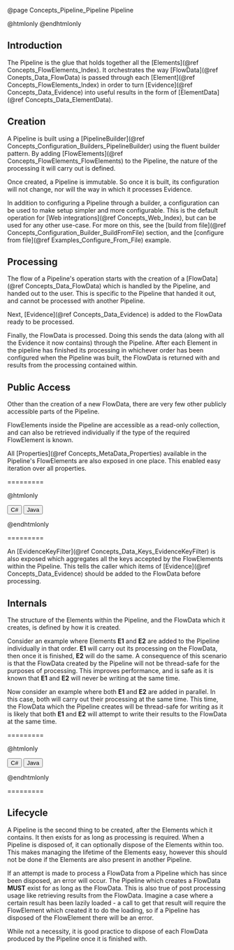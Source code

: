 @page Concepts_Pipeline_Pipeline Pipeline

@htmlonly <script type="text/javascript" src="examplegrabber.js"></script> @endhtmlonly


## Introduction

The Pipeline is the glue that holds together all the [Elements](@ref Concepts_FlowElements_Index).
It orchestrates the way [FlowData](@ref Conepts_Data_FlowData) is passed through each
[Element](@ref Concepts_FlowElements_Index) in order to turn [Evidence](@ref Concepts_Data_Evidence)
into useful results in the form of [ElementData](@ref Concepts_Data_ElementData).


## Creation

A Pipeline is built using a [PipelineBuilder](@ref Concepts_Configuration_Builders_PipelineBuilder)
using the fluent builder pattern. By adding [FlowElements](@ref Concepts_FlowElements_FlowElements)
to the Pipeline, the nature of the processing it will carry out is defined.

Once created, a Pipeline is immutable. So once it is built, its configuration will not change, nor
will the way in which it processes Evidence.

In addition to configuring a Pipeline through a builder, a configuration can be used to make setup
simpler and more configurable. This is the default operation for [Web integrations](@ref Concepts_Web_Index),
but can be used for any other use-case. For more on this, see the
[build from file](@ref Concepts_Configuration_Builder_BuildFromFile) section, and the
[configure from file](@ref Examples_Configure_From_File) example.


## Processing

The flow of a Pipeline's operation starts with the creation of a [FlowData](@ref Concepts_Data_FlowData)
which is handled by the Pipeline, and handed out to the user. This is specific to the Pipeline
that handed it out, and cannot be processed with another Pipeline.

Next, [Evidence](@ref Concepts_Data_Evidence) is added to the FlowData ready to be processed.

Finally, the FlowData is processed. Doing this sends the data (along with all the Evidence it
now contains) through the Pipeline. After each Element in the pipeline has finished its processing in
whichever order has been configured when the Pipeline was built, the FlowData is returned with and
results from the processing contained within.


## Public Access

Other than the creation of a new FlowData, there are very few other publicly accessible parts
of the Pipeline.

FlowElements inside the Pipeline are accessible as a read-only collection, and can also be retrieved
individually if the type of the required FlowElement is known.

All [Properties](@ref Concepts_MetaData_Properties) available in the Pipeline's FlowElements are also
exposed in one place. This enabled easy iteration over all properties.

=========

@htmlonly

<button class="b-btn b-btn--secondary iterPropertiesBtn" onclick="grabSnippet(this, 'pipeline-dotnet', '_snippets.html', 'iter-properties', 'iterPropertiesBtn', 'iter-properties-eg')">C#</button>
<button class="b-btn b-btn--secondary iterPropertiesBtn" onclick="grabSnippet(this, 'pipeline-java', '_snippets.html', 'iter-properties', 'iterPropertiesBtn', 'iter-properties-eg')">Java</button>
<div id="iter-properties-eg"></div>

@endhtmlonly

=========

An [EvidenceKeyFilter](@ref Concepts_Data_Keys_EvidenceKeyFilter) is also exposed which aggregates
all the keys accepted by the FlowElements within the Pipeline. This tells the caller which items
of [Evidence](@ref Concepts_Data_Evidence) should be added to the FlowData before processing.


## Internals

The structure of the Elements within the Pipeline, and the FlowData which it creates, is defined
by how it is created.

Consider an example where Elements **E1** and **E2** are added to the Pipeline individually in that
order. **E1** will carry out its processing on the FlowData, then once it is finished, **E2** will
do the same. A consequence of this scenario is that the FlowData created by the Pipeline will not be
thread-safe for the purposes of processing. This improves performance, and is safe as it is known
that **E1** and **E2** will never be writing at the same time.

Now consider an example where both **E1** and **E2** are added in parallel. In this case, both will
carry out their processing at the same time. This time, the FlowData which the Pipeline creates will
be thread-safe for writing as it is likely that both **E1** and **E2** will attempt to write their
results to the FlowData at the same time.

=========

@htmlonly

<button class="b-btn b-btn--secondary configBtn" onclick="grabSnippet(this, 'documentation', '_snippets.html', 'build-pipeline-cs', 'configBtn', 'config-eg')">C#</button>
<button class="b-btn b-btn--secondary configBtn" onclick="grabSnippet(this, 'documentation', '_snippets.html', 'build-pipeline-java', 'configBtn', 'config-eg')">Java</button>
<div id="config-eg"></div>

@endhtmlonly

=========


## Lifecycle

A Pipeline is the second thing to be created, after the Elements which it contains. It then exists for
as long as processing is required. When a Pipeline is disposed of, it can optionally dispose
of the Elements within too. This makes managing the lifetime of the Elements easy, however this
should not be done if the Elements are also present in another Pipeline.

If an attempt is made to process a FlowData from a Pipeline which has since been disposed, an error
will occur. The Pipeline which creates a FlowData **MUST** exist for as long as the FlowData. This
is also true of post processing usage like retrieving results from the FlowData. Imagine a case
where a certain result has been lazily loaded - a call to get that result will require the FlowElement
which created it to do the loading, so if a Pipeline has disposed of the FlowElement there will be an error.

While not a necessity, it is good practice to dispose of each FlowData produced by the Pipeline once
it is finished with.
